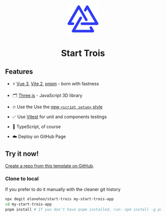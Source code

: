 <div align="center">
  <img src="./public/logo.svg" width="100px" height="100px" />
</div>

<h1 align="center">Start Trois</h1>

## Features

- ⚡️ [Vue 3](https://github.com/vuejs/core), [Vite 2](https://github.com/vitejs/vite), [pnpm](https://github.com/pnpm/pnpm) - born with fastness

- 🗂 [Three.js](https://github.com/mrdoob/three.js) - JavaScript 3D library

- 🔥 Use the Use the [new `<script setup>` style](https://github.com/vuejs/rfcs/pull/227)

- ✅ Use [Vitest](https://github.com/vitest-dev/vitest) for unit and components testings

- 🦾 TypeScript, of course

- ☁️ Deploy on GitHub Page

## Try it now!

[Create a repo from this template on GitHub](https://github.com/elonehoo/start-trois/generate).

### Clone to local

If you prefer to do it manually with the cleaner git history

```bash
npx degit elonehoo/start-trois my-start-trois-app
cd my-start-trois-app
pnpm install # If you don't have pnpm installed, run: npm install -g pnpm
```
